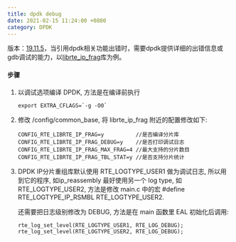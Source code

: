 ```yaml
---
title: dpdk debug
date: 2021-02-15 11:24:00 +0800
category: DPDK
---
```


版本：[19.11.5](http://fast.dpdk.org/rel/)，当引用dpdk相关功能出错时，需要dpdk提供详细的出错信息或gdb调试的能力，以[librte_ip_frag](https://doc.dpdk.org/guides-19.05/sample_app_ug/ip_frag.html)库为例。

#### 步骤

1. 以调试选项编译 DPDK, 方法是在编译前执行

   ```
   export EXTRA_CFLAGS=`-g -O0`
   ```

2. 修改 /config/common_base, 将 librte_ip_frag 附近的配置修改如下:

   ```
   CONFIG_RTE_LIBRTE_IP_FRAG=y          //是否编译分片库
   CONFIG_RTE_LIBRTE_IP_FRAG_DEBUG=y    //是否打印调试日志
   CONFIG_RTE_LIBRTE_IP_FRAG_MAX_FRAG=4 //最大支持的分片数目
   CONFIG_RTE_LIBRTE_IP_FRAG_TBL_STAT=y //是否支持分片统计
   ```

3. DPDK IP分片重组库默认使用 RTE_LOGTYPE_USER1 做为调试日志, 所以用到它的程序, 如ip_reassembly 最好使用另一个 log type, 如 RTE_LOGTYPE_USER2, 方法是修改 main.c 中的宏 #define RTE_LOGTYPE_IP_RSMBL RTE_LOGTYPE_USER2.

   还需要把日志级别修改为 DEBUG, 方法是在 main 函数里 EAL 初始化后调用:

   ```
   rte_log_set_level(RTE_LOGTYPE_USER1, RTE_LOG_DEBUG);
   rte_log_set_level(RTE_LOGTYPE_USER2, RTE_LOG_DEBUG);
   ```